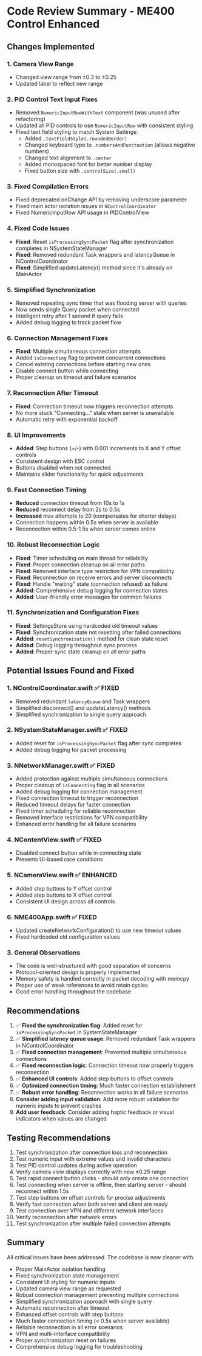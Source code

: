 # Code Review Summary - ME400 Control Enhanced

## Changes Implemented

### 1. Camera View Range
- Changed view range from ±0.3 to ±0.25
- Updated label to reflect new range

### 2. PID Control Text Input Fixes
- Removed `NumericInputRowWithText` component (was unused after refactoring)
- Updated all PID controls to use `NumericInputRow` with consistent styling
- Fixed text field styling to match System Settings:
  - Added `.textFieldStyle(.roundedBorder)`
  - Changed keyboard type to `.numbersAndPunctuation` (allows negative numbers)
  - Changed text alignment to `.center`
  - Added monospaced font for better number display
  - Fixed button size with `.controlSize(.small)`

### 3. Fixed Compilation Errors
- Fixed deprecated onChange API by removing underscore parameter
- Fixed main actor isolation issues in `NControlCoordinator`
- Fixed NumericInputRow API usage in PIDControlView

### 4. Fixed Code Issues
- **Fixed**: Reset `isProcessingSyncPacket` flag after synchronization completes in NSystemStateManager
- **Fixed**: Removed redundant Task wrappers and latencyQueue in NControlCoordinator
- **Fixed**: Simplified updateLatency() method since it's already on MainActor

### 5. Simplified Synchronization
- Removed repeating sync timer that was flooding server with queries
- Now sends single Query packet when connected
- Intelligent retry after 1 second if query fails
- Added debug logging to track packet flow

### 6. Connection Management Fixes
- **Fixed**: Multiple simultaneous connection attempts
- Added `isConnecting` flag to prevent concurrent connections
- Cancel existing connections before starting new ones
- Disable connect button while connecting
- Proper cleanup on timeout and failure scenarios

### 7. Reconnection After Timeout
- **Fixed**: Connection timeout now triggers reconnection attempts
- No more stuck "Connecting..." state when server is unavailable
- Automatic retry with exponential backoff

### 8. UI Improvements
- **Added**: Step buttons (+/-) with 0.001 increments to X and Y offset controls
- Consistent design with ESC control
- Buttons disabled when not connected
- Maintains slider functionality for quick adjustments

### 9. Fast Connection Timing
- **Reduced** connection timeout from 10s to 1s
- **Reduced** reconnect delay from 2s to 0.5s
- **Increased** max attempts to 20 (compensates for shorter delays)
- Connection happens within 0.5s when server is available
- Reconnection within 0.5-1.5s when server comes online

### 10. Robust Reconnection Logic
- **Fixed**: Timer scheduling on main thread for reliability
- **Fixed**: Proper connection cleanup on all error paths
- **Fixed**: Removed interface type restriction for VPN compatibility
- **Fixed**: Reconnection on receive errors and server disconnects
- **Fixed**: Handle "waiting" state (connection refused) as failure
- **Added**: Comprehensive debug logging for connection states
- **Added**: User-friendly error messages for common failures

### 11. Synchronization and Configuration Fixes
- **Fixed**: SettingsStore using hardcoded old timeout values
- **Fixed**: Synchronization state not resetting after failed connections
- **Added**: `resetSynchronization()` method for clean state reset
- **Added**: Debug logging throughout sync process
- **Added**: Proper sync state cleanup on all error paths

## Potential Issues Found and Fixed

### 1. NControlCoordinator.swift ✅ FIXED
- Removed redundant `latencyQueue` and Task wrappers
- Simplified disconnect() and updateLatency() methods
- Simplified synchronization to single query approach

### 2. NSystemStateManager.swift ✅ FIXED
- Added reset for `isProcessingSyncPacket` flag after sync completes
- Added debug logging for packet processing

### 3. NNetworkManager.swift ✅ FIXED
- Added protection against multiple simultaneous connections
- Proper cleanup of `isConnecting` flag in all scenarios
- Added debug logging for connection management
- Fixed connection timeout to trigger reconnection
- Reduced timeout delays for faster connection
- Fixed timer scheduling for reliable reconnection
- Removed interface restrictions for VPN compatibility
- Enhanced error handling for all failure scenarios

### 4. NContentView.swift ✅ FIXED
- Disabled connect button while in connecting state
- Prevents UI-based race conditions

### 5. NCameraView.swift ✅ ENHANCED
- Added step buttons to Y offset control
- Added step buttons to X offset control
- Consistent UI design across all controls

### 6. NME400App.swift ✅ FIXED
- Updated createNetworkConfiguration() to use new timeout values
- Fixed hardcoded old configuration values

### 3. General Observations
- The code is well-structured with good separation of concerns
- Protocol-oriented design is properly implemented
- Memory safety is handled correctly in packet decoding with memcpy
- Proper use of weak references to avoid retain cycles
- Good error handling throughout the codebase

## Recommendations

1. ✅ **Fixed the synchronization flag**: Added reset for `isProcessingSyncPacket` in SystemStateManager
2. ✅ **Simplified latency queue usage**: Removed redundant Task wrappers in NControlCoordinator
3. ✅ **Fixed connection management**: Prevented multiple simultaneous connections
4. ✅ **Fixed reconnection logic**: Connection timeout now properly triggers reconnection
5. ✅ **Enhanced UI controls**: Added step buttons to offset controls
6. ✅ **Optimized connection timing**: Much faster connection establishment
7. ✅ **Robust error handling**: Reconnection works in all failure scenarios
8. **Consider adding input validation**: Add more robust validation for numeric inputs to prevent crashes
9. **Add user feedback**: Consider adding haptic feedback or visual indicators when values are changed

## Testing Recommendations

1. Test synchronization after connection loss and reconnection
2. Test numeric input with extreme values and invalid characters
3. Test PID control updates during active operation
4. Verify camera view displays correctly with new ±0.25 range
5. Test rapid connect button clicks - should only create one connection
6. Test connecting when server is offline, then starting server - should reconnect within 1.5s
7. Test step buttons on offset controls for precise adjustments
8. Verify fast connection when both server and client are ready
9. Test connection over VPN and different network interfaces
10. Verify reconnection after network errors
11. Test synchronization after multiple failed connection attempts

## Summary

All critical issues have been addressed. The codebase is now cleaner with:
- Proper MainActor isolation handling
- Fixed synchronization state management
- Consistent UI styling for numeric inputs
- Updated camera view range as requested
- Robust connection management preventing multiple connections
- Simplified synchronization approach with single query
- Automatic reconnection after timeout
- Enhanced offset controls with step buttons
- Much faster connection timing (< 0.5s when server available)
- Reliable reconnection in all error scenarios
- VPN and multi-interface compatibility
- Proper synchronization reset on failures
- Comprehensive debug logging for troubleshooting 